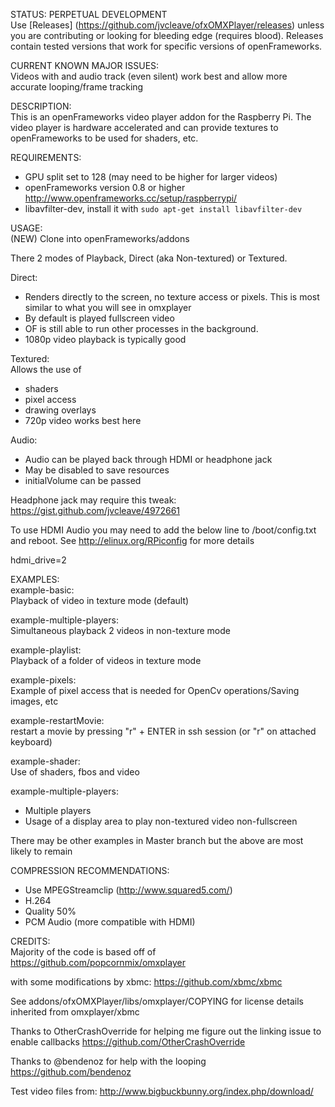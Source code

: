 STATUS: PERPETUAL DEVELOPMENT    
Use [Releases] (https://github.com/jvcleave/ofxOMXPlayer/releases) unless you are contributing or looking for bleeding edge (requires blood). Releases contain tested versions that work for specific versions of openFrameworks.

CURRENT KNOWN MAJOR ISSUES:   
Videos with and audio track (even silent) work best and allow more accurate looping/frame tracking

DESCRIPTION:   
This is an openFrameworks video player addon for the Raspberry Pi. The video player is hardware accelerated and can provide textures to openFrameworks to be used for shaders, etc.

REQUIREMENTS:   
 - GPU split set to 128 (may need to be higher for larger videos)
 - openFrameworks version 0.8 or higher http://www.openframeworks.cc/setup/raspberrypi/
 - libavfilter-dev, install it with `sudo apt-get install libavfilter-dev`

USAGE:   
(NEW) Clone into openFrameworks/addons

There 2 modes of Playback, Direct (aka Non-textured) or Textured. 

Direct:
 - Renders directly to the screen, no texture access or pixels. This is most similar to what you will see in omxplayer
 - By default is played fullscreen video
 - OF is still able to run other processes in the background. 
 - 1080p video playback is typically good

Textured:   
Allows the use of
 - shaders
 - pixel access
 - drawing overlays
 - 720p video works best here

Audio:   
 - Audio can be played back through HDMI or headphone jack
 - May be disabled to save resources
 - initialVolume can be passed


Headphone jack may require this tweak:   
https://gist.github.com/jvcleave/4972661

To use HDMI Audio you may need to add the below line to /boot/config.txt and reboot. See http://elinux.org/RPiconfig for more details

hdmi_drive=2

EXAMPLES:   
example-basic:   
Playback of video in texture mode (default)

example-multiple-players:   
Simultaneous playback 2 videos in non-texture mode

example-playlist:   
Playback of a folder of videos in texture mode

example-pixels:   
Example of pixel access that is needed for OpenCv operations/Saving images, etc

example-restartMovie:   
restart a movie by pressing "r" + ENTER in ssh session (or "r" on attached keyboard)

example-shader:   
Use of shaders, fbos and video

example-multiple-players:   
 - Multiple players
 - Usage of a display area to play non-textured video non-fullscreen

There may be other examples in Master branch but the above are most likely to remain

COMPRESSION RECOMMENDATIONS:   
 - Use MPEGStreamclip (http://www.squared5.com/)
 - H.264
 - Quality 50%
 - PCM Audio (more compatible with HDMI)

CREDITS:   
Majority of the code is based off of 
https://github.com/popcornmix/omxplayer

with some modifications by xbmc:
https://github.com/xbmc/xbmc

See addons/ofxOMXPlayer/libs/omxplayer/COPYING for license details inherited from omxplayer/xbmc

Thanks to OtherCrashOverride for helping me figure out the linking issue to enable callbacks
https://github.com/OtherCrashOverride

Thanks to @bendenoz for help with the looping
https://github.com/bendenoz

Test video files from:
http://www.bigbuckbunny.org/index.php/download/




